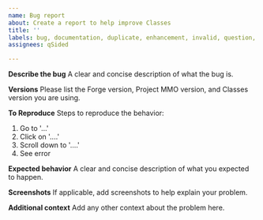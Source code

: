 ```yaml
---
name: Bug report
about: Create a report to help improve Classes
title: ''
labels: bug, documentation, duplicate, enhancement, invalid, question, wontfix, wontadd
assignees: qSided

---
```


**Describe the bug**
A clear and concise description of what the bug is.

**Versions**
Please list the Forge version, Project MMO version, and Classes version you are using.

**To Reproduce**
Steps to reproduce the behavior:
1. Go to '...'
2. Click on '....'
3. Scroll down to '....'
4. See error

**Expected behavior**
A clear and concise description of what you expected to happen.

**Screenshots**
If applicable, add screenshots to help explain your problem.

**Additional context**
Add any other context about the problem here.
